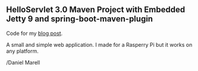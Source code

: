 ## HelloServlet 3.0 Maven Project with Embedded Jetty 9 and spring-boot-maven-plugin

Code for my [blog post](http://blog.cag.se/?p=1049).

A small and simple web application. I made for a Rasperry Pi but it works on any platform.

/Daniel Marell